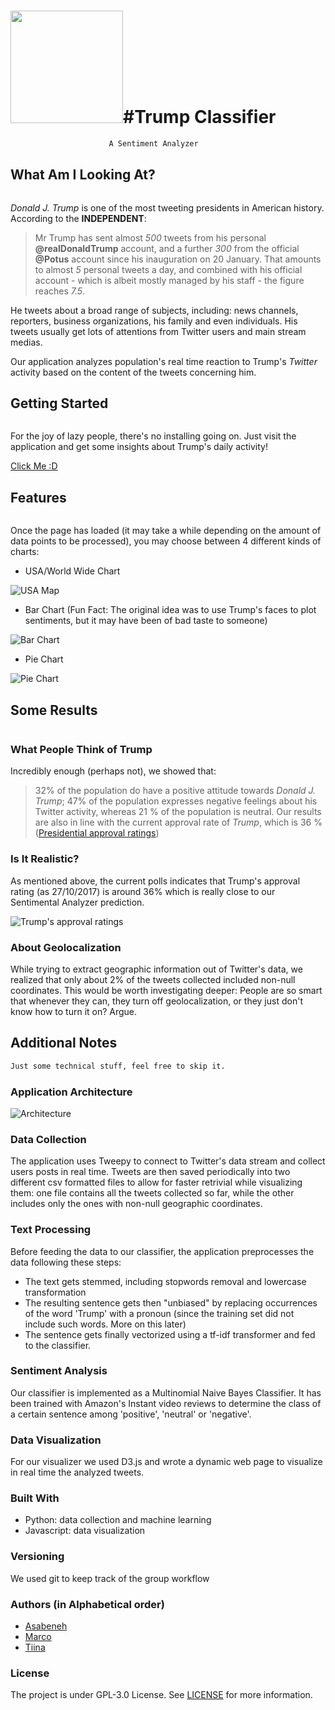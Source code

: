 

# <img src="http://vectorlogo4u.com/wp-content/uploads/2016/06/twitter-icon-vector.png" width="180">#Trump Classifier
```diff
                      A Sentiment Analyzer
```


## What Am I Looking At?
``` diff
```
*Donald J. Trump* is one of the most tweeting presidents in American history. 
According to the **INDEPENDENT**:
> Mr Trump has sent almost *500* tweets from his personal **@realDonaldTrump** account, 
and a further *300* from the official **@Potus** account since his inauguration on 20 January.
That amounts to almost *5* personal tweets a day, and combined with his
official account - which is albeit mostly managed by his staff - the figure reaches *7.5*.

He tweets about a broad range of subjects, including: news channels, reporters, business organizations, his family and even individuals. His tweets usually get lots of attentions from Twitter users and main stream medias.

Our application analyzes population's real time reaction to Trump's *Twitter* activity based on the content of the tweets concerning him.

## Getting Started
``` diff
```
For the joy of lazy people, there's no installing going on. Just visit the application and get some insights about Trump's daily activity!

[Click Me :D](http://washeramedia.com/)

## Features
``` diff
```
Once the page has loaded (it may take a while depending on the amount of data points to be processed), you may choose between 4 different kinds of charts:

* USA/World Wide Chart

![USA Map](https://media.giphy.com/media/l1J9GI4It9cmqS3y8/giphy.gif)
* Bar Chart (Fun Fact: The original idea was to use Trump's faces to plot sentiments, but it may have been of bad taste to someone)
 
![Bar Chart](https://media.giphy.com/media/3ov9jY32DrHyIkghTG/giphy.gif)
* Pie Chart

![Pie Chart](https://media.giphy.com/media/3o7aDeAXNlvwb58n1S/giphy.gif)

## Some Results
``` diff
```
### What People Think of Trump
Incredibly enough (perhaps not), we showed that:
> 32% of the population do have a positive attitude towards *Donald J. Trump*; 47% of the population expresses negative feelings about his Twitter activity, whereas 21 % of the population is neutral. Our results are also in line with the current approval rate of *Trump*, which is 36 % ([Presidential approval ratings](http://news.gallup.com/poll/203198/presidential-approval-ratings-donald-trump.aspx))

### Is It Realistic?
As mentioned above, the current polls indicates that Trump's approval rating (as 27/10/2017) is around 36% which is really close to our Sentimental Analyzer prediction.

![Trump's approval ratings](https://image.ibb.co/fa4FMR/Screenshot_8.png)


### About Geolocalization
While trying to extract geographic information out of Twitter's data, we realized that only about 2% of the tweets collected included non-null coordinates. This would be worth investigating deeper: People are so smart that whenever they can, they turn off geolocalization, or they just don't know how to turn it on?
Argue.

## Additional Notes
``` diff
Just some technical stuff, feel free to skip it.
```

### Application Architecture
![Architecture](https://image.ibb.co/h4XzFm/architecture.png)

### Data Collection
The application uses Tweepy to connect to Twitter's data stream and collect users posts in real time.
Tweets are then saved periodically into two different csv formatted files to allow for faster retrivial while visualizing them: one file contains all the tweets collected so far, while the other includes only the ones with non-null geographic coordinates.

### Text Processing
Before feeding the data to our classifier, the application preprocesses the data following these steps:
* The text gets stemmed, including stopwords removal and lowercase transformation
* The resulting sentence gets then "unbiased" by replacing occurrences of the word 'Trump' with a pronoun (since the training set did not include such words. More on this later)
* The sentence gets finally vectorized using a tf-idf transformer and fed to the classifier.

### Sentiment Analysis
Our classifier is implemented as a Multinomial Naive Bayes Classifier. It has been trained with Amazon's Instant video reviews to determine the class of a certain sentence among 'positive', 'neutral' or 'negative'.

### Data Visualization
For our visualizer we used D3.js and wrote a dynamic web page to visualize in real time the analyzed tweets.

### Built With
* Python: data collection and machine learning
* Javascript: data visualization

### Versioning
We used git to keep track of the group workflow

### Authors (in Alphabetical order)

* [Asabeneh](https://github.com/Asabeneh)
* [Marco](https://github.com/crybot)
* [Tiina](https://github.com/kummakki)

### License
The project is under GPL-3.0 License. See [LICENSE](https://github.com/crybot/trump-classifier/blob/master/LICENSE) for more information.
